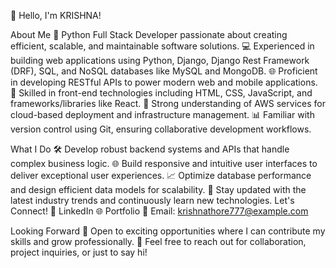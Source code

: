 👋 Hello, I'm KRISHNA!

About Me
🌟 Python Full Stack Developer passionate about creating efficient, scalable, and maintainable software solutions.
💻 Experienced in building web applications using Python, Django, Django Rest Framework (DRF), SQL, and NoSQL databases like MySQL and MongoDB.
🌐 Proficient in developing RESTful APIs to power modern web and mobile applications.
📱 Skilled in front-end technologies including HTML, CSS, JavaScript, and frameworks/libraries like React.
🚀 Strong understanding of AWS services for cloud-based deployment and infrastructure management.
📊 Familiar with version control using Git, ensuring collaborative development workflows.

What I Do
🛠️ Develop robust backend systems and APIs that handle complex business logic.
🌐 Build responsive and intuitive user interfaces to deliver exceptional user experiences.
📈 Optimize database performance and design efficient data models for scalability.
🌱 Stay updated with the latest industry trends and continuously learn new technologies.
Let's Connect!
🔗 LinkedIn
🌐 Portfolio
📧 Email: krishnathore777@example.com

Looking Forward
🌟 Open to exciting opportunities where I can contribute my skills and grow professionally.
💬 Feel free to reach out for collaboration, project inquiries, or just to say hi!


<!---
Krishnathore111/Krishnathore111 is a ✨ special ✨ repository because its `README.md` (this file) appears on your GitHub profile.
You can click the Preview link to take a look at your changes.
--->
